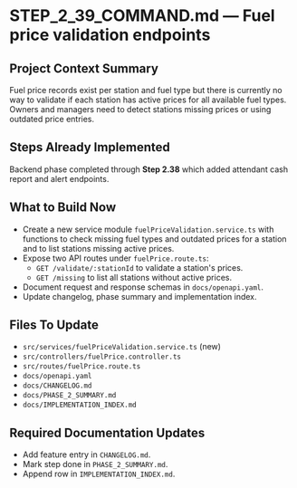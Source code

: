 # STEP_2_39_COMMAND.md — Fuel price validation endpoints

## Project Context Summary
Fuel price records exist per station and fuel type but there is currently no way to validate if each station has active prices for all available fuel types. Owners and managers need to detect stations missing prices or using outdated price entries.

## Steps Already Implemented
Backend phase completed through **Step 2.38** which added attendant cash report and alert endpoints.

## What to Build Now
- Create a new service module `fuelPriceValidation.service.ts` with functions to check missing fuel types and outdated prices for a station and to list stations missing active prices.
- Expose two API routes under `fuelPrice.route.ts`:
  - `GET /validate/:stationId` to validate a station's prices.
  - `GET /missing` to list all stations without active prices.
- Document request and response schemas in `docs/openapi.yaml`.
- Update changelog, phase summary and implementation index.

## Files To Update
- `src/services/fuelPriceValidation.service.ts` (new)
- `src/controllers/fuelPrice.controller.ts`
- `src/routes/fuelPrice.route.ts`
- `docs/openapi.yaml`
- `docs/CHANGELOG.md`
- `docs/PHASE_2_SUMMARY.md`
- `docs/IMPLEMENTATION_INDEX.md`

## Required Documentation Updates
- Add feature entry in `CHANGELOG.md`.
- Mark step done in `PHASE_2_SUMMARY.md`.
- Append row in `IMPLEMENTATION_INDEX.md`.
